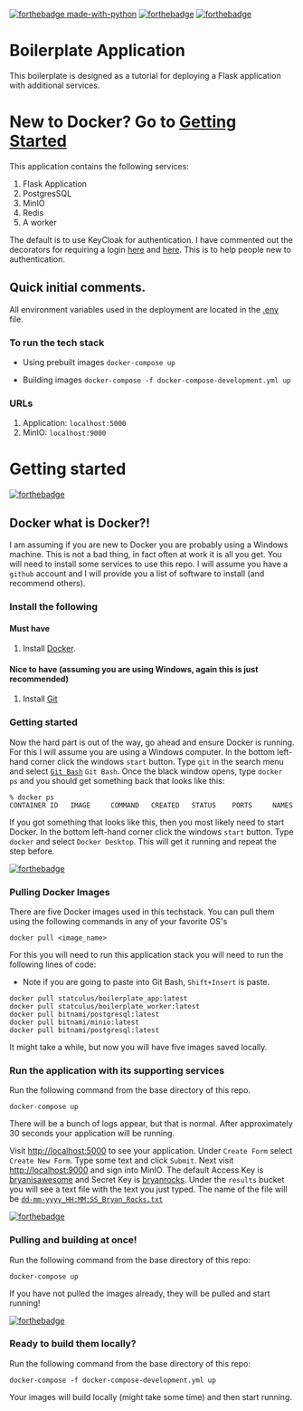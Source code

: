 [![forthebadge made-with-python](http://ForTheBadge.com/images/badges/made-with-python.svg)](https://www.python.org/)
[![forthebadge](https://forthebadge.com/images/badges/made-with-crayons.svg)](https://forthebadge.com)
[![forthebadge](https://forthebadge.com/images/badges/60-percent-of-the-time-works-every-time.svg)](https://forthebadge.com)

# Boilerplate Application
This boilerplate is designed as a tutorial for deploying a Flask application with additional services.

# New to Docker? Go to [Getting Started](#getting-started)

This application contains the following services:

1. Flask Application
2. PostgresSQL
3. MinIO
4. Redis
5. A worker

The default is to use KeyCloak for authentication. I have commented out the decorators for requiring a login [here](https://github.com/bryaneadams/boilerplate_application/blob/9fe7878558bb57ac9e431ff3f53770cf3411a43a/flask-app/boilerplate/boilerform/boilerform.py#L35) and [here](https://github.com/bryaneadams/boilerplate_application/blob/9fe7878558bb57ac9e431ff3f53770cf3411a43a/flask-app/manage.py#L110). This is to help people new to authentication.

## Quick initial comments.

All environment variables used in the deployment are located in the [.env](https://github.com/bryaneadams/boilerplate_application/blob/main/.env) file.

### To run the tech stack

* Using prebuilt images
`docker-compose up`

* Building images
`docker-compose -f docker-compose-development.yml up`

### URLs

1. Application:  `localhost:5000`
2. MinIO:  `localhost:9000`

# Getting started

[![forthebadge](https://forthebadge.com/images/badges/reading-6th-grade-level.svg)](https://forthebadge.com)
## Docker what is Docker?!

I am assuming if you are new to Docker you are probably using a Windows machine. This is not a bad thing, in fact often at work it is all you get. You will need to install some services to use this repo. I will assume you have a `github` account and I will provide you a list of software to install (and recommend others).

### Install the following

#### Must have

1. Install [Docker](https://docs.docker.com/docker-for-windows/install/).

#### Nice to have (assuming you are using Windows, again this is just recommended)

1. Install [Git](https://git-scm.com/downloads)

### Getting started

Now the hard part is out of the way, go ahead and ensure Docker is running. For this I will assume you are using a Windows computer. In the bottom left-hand corner click the windows `start` button. Type `git` in the search menu and select [`Git Bash`](https://git-scm.com/downloads) `Git Bash`. Once the black window opens, type `docker ps` and you should get something back that looks like this:

```
% docker ps
CONTAINER ID   IMAGE     COMMAND   CREATED   STATUS    PORTS     NAMES
```

If you got something that looks like this, then you most likely need to start Docker. In the bottom left-hand corner click the windows `start` button. Type `docker` and select `Docker Desktop`. This will get it running and repeat the step before.

[![forthebadge](https://forthebadge.com/images/badges/ctrl-c-ctrl-v.svg)](https://forthebadge.com)

### Pulling Docker Images

There are five Docker images used in this techstack. You can pull them using the following commands in any of your favorite OS's

```
docker pull <image_name>
```

For this you will need to run this application stack you will need to run the following lines of code:

* Note if you are going to paste into Git Bash, `Shift+Insert` is paste.
```
docker pull statculus/boilerplate_app:latest
docker pull statculus/boilerplate_worker:latest
docker pull bitnami/postgresql:latest
docker pull bitnami/minio:latest
docker pull bitnami/postgresql:latest
```

It might take a while, but now you will have five images saved locally.

### Run the application with its supporting services

Run the following command from the base directory of this repo.

```
docker-compose up
```

There will be a bunch of logs appear, but that is normal. After approximately 30 seconds your application will be running.

Visit [http://localhost:5000](http://localhost:5000) to see your application. Under `Create Form` select `Create New Form`. Type some text and click `Submit`. Next visit [http://localhost:9000](http://localhost:9000) and sign into MinIO. The default Access Key is [bryanisawesome](https://github.com/bryaneadams/boilerplate_application/blob/9fe7878558bb57ac9e431ff3f53770cf3411a43a/.env#L16) and Secret Key is [bryanrocks](https://github.com/bryaneadams/boilerplate_application/blob/9fe7878558bb57ac9e431ff3f53770cf3411a43a/.env#L17). Under the `results` bucket you will see a text file with the text you just typed. The name of the file will be [`dd-mm-yyyy_HH:MM:SS_Bryan_Rocks.txt`](https://github.com/bryaneadams/boilerplate_application/blob/9fe7878558bb57ac9e431ff3f53770cf3411a43a/worker/boiler_worker.py#L41)


[![forthebadge](https://forthebadge.com/images/badges/it-works-why.svg)](https://forthebadge.com)

### Pulling and building at once!

Run the following command from the base directory of this repo:

```
docker-compose up
```

If you have not pulled the images already, they will be pulled and start running!


[![forthebadge](https://forthebadge.com/images/badges/powered-by-black-magic.svg)](https://forthebadge.com)

### Ready to build them locally?

Run the following command from the base directory of this repo:

```
docker-compose -f docker-compose-development.yml up
```

Your images will build locally (might take some time) and then start running.



